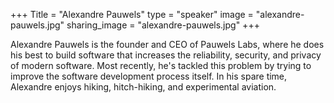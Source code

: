 +++
Title = "Alexandre Pauwels"
type = "speaker"
image = "alexandre-pauwels.jpg"
sharing_image = "alexandre-pauwels.jpg"
+++

Alexandre Pauwels is the founder and CEO of Pauwels Labs, where he does his best to build software that increases the reliability, security, and privacy of modern software. Most recently, he's tackled this problem by trying to improve the software development process itself. In his spare time, Alexandre enjoys hiking, hitch-hiking, and experimental aviation.
